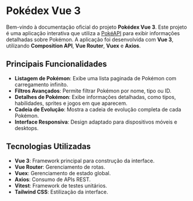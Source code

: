 # Pokédex Vue 3

Bem-vindo à documentação oficial do projeto **Pokédex Vue 3**. Este projeto é uma aplicação interativa que utiliza a [PokéAPI](https://pokeapi.co/) para exibir informações detalhadas sobre Pokémon. A aplicação foi desenvolvida com **Vue 3**, utilizando **Composition API**, **Vue Router**, **Vuex** e **Axios**.

## Principais Funcionalidades

- **Listagem de Pokémon**: Exibe uma lista paginada de Pokémon com carregamento infinito.
- **Filtros Avançados**: Permite filtrar Pokémon por nome, tipo ou ID.
- **Detalhes de Pokémon**: Exibe informações detalhadas, como tipos, habilidades, sprites e jogos em que aparecem.
- **Cadeia de Evolução**: Mostra a cadeia de evolução completa de cada Pokémon.
- **Interface Responsiva**: Design adaptado para dispositivos móveis e desktops.

## Tecnologias Utilizadas

- **Vue 3**: Framework principal para construção da interface.
- **Vue Router**: Gerenciamento de rotas.
- **Vuex**: Gerenciamento de estado global.
- **Axios**: Consumo de APIs REST.
- **Vitest**: Framework de testes unitários.
- **Tailwind CSS**: Estilização da interface.